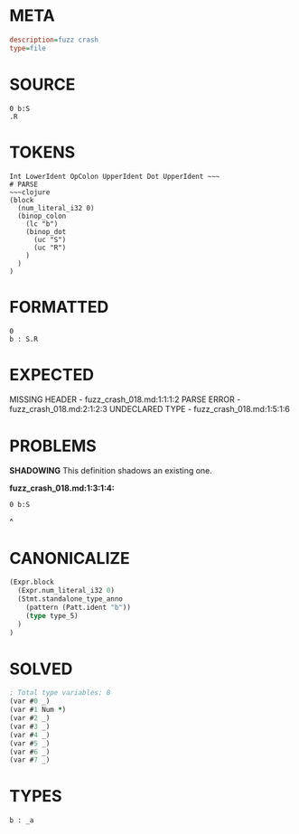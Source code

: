 # META
~~~ini
description=fuzz crash
type=file
~~~
# SOURCE
~~~roc
0 b:S
.R
~~~
# TOKENS
~~~text
Int LowerIdent OpColon UpperIdent Dot UpperIdent ~~~
# PARSE
~~~clojure
(block
  (num_literal_i32 0)
  (binop_colon
    (lc "b")
    (binop_dot
      (uc "S")
      (uc "R")
    )
  )
)
~~~
# FORMATTED
~~~roc
0
b : S.R
~~~
# EXPECTED
MISSING HEADER - fuzz_crash_018.md:1:1:1:2
PARSE ERROR - fuzz_crash_018.md:2:1:2:3
UNDECLARED TYPE - fuzz_crash_018.md:1:5:1:6
# PROBLEMS
**SHADOWING**
This definition shadows an existing one.

**fuzz_crash_018.md:1:3:1:4:**
```roc
0 b:S
```
  ^


# CANONICALIZE
~~~clojure
(Expr.block
  (Expr.num_literal_i32 0)
  (Stmt.standalone_type_anno
    (pattern (Patt.ident "b"))
    (type type_5)
  )
)
~~~
# SOLVED
~~~clojure
; Total type variables: 8
(var #0 _)
(var #1 Num *)
(var #2 _)
(var #3 _)
(var #4 _)
(var #5 _)
(var #6 _)
(var #7 _)
~~~
# TYPES
~~~roc
b : _a
~~~
